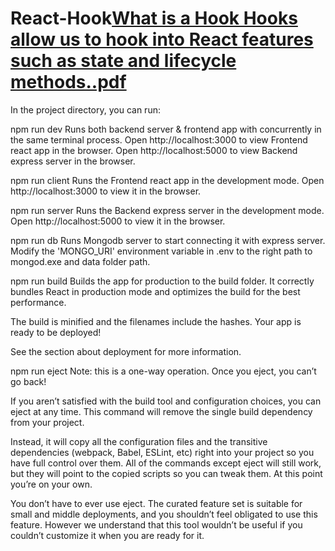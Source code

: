 # React-Hook[What is a Hook Hooks allow us to hook into React features such as state and lifecycle methods..pdf](https://github.com/shrutarshi2002/React-Hook/files/10365384/What.is.a.Hook.Hooks.allow.us.to.hook.into.React.features.such.as.state.and.lifecycle.methods.pdf)
In the project directory, you can run:

npm run dev
Runs both backend server & frontend app with concurrently in the same terminal process.
Open http://localhost:3000 to view Frontend react app in the browser. Open http://localhost:5000 to view Backend express server in the browser.

npm run client
Runs the Frontend react app in the development mode.
Open http://localhost:3000 to view it in the browser.

npm run server
Runs the Backend express server in the development mode.
Open http://localhost:5000 to view it in the browser.

npm run db
Runs Mongodb server to start connecting it with express server.
Modify the 'MONGO_URI' environment variable in .env to the right path to mongod.exe and data folder path.

npm run build
Builds the app for production to the build folder.
It correctly bundles React in production mode and optimizes the build for the best performance.

The build is minified and the filenames include the hashes.
Your app is ready to be deployed!

See the section about deployment for more information.

npm run eject
Note: this is a one-way operation. Once you eject, you can’t go back!

If you aren’t satisfied with the build tool and configuration choices, you can eject at any time. This command will remove the single build dependency from your project.

Instead, it will copy all the configuration files and the transitive dependencies (webpack, Babel, ESLint, etc) right into your project so you have full control over them. All of the commands except eject will still work, but they will point to the copied scripts so you can tweak them. At this point you’re on your own.

You don’t have to ever use eject. The curated feature set is suitable for small and middle deployments, and you shouldn’t feel obligated to use this feature. However we understand that this tool wouldn’t be useful if you couldn’t customize it when you are ready for it.
